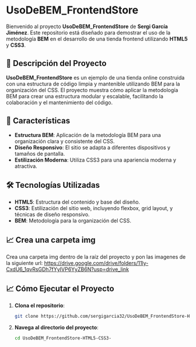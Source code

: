 # UsoDeBEM_FrontendStore

Bienvenido al proyecto **UsoDeBEM_FrontendStore** de **Sergi García Jiménez**. Este repositorio está diseñado para demostrar el uso de la metodología **BEM** en el desarrollo de una tienda frontend utilizando **HTML5** y **CSS3**.

## 📂 Descripción del Proyecto

**UsoDeBEM_FrontendStore** es un ejemplo de una tienda online construida con una estructura de código limpia y mantenible utilizando BEM para la organización del CSS. El proyecto muestra cómo aplicar la metodología BEM para crear una estructura modular y escalable, facilitando la colaboración y el mantenimiento del código.

## 🚀 Características

- **Estructura BEM**: Aplicación de la metodología BEM para una organización clara y consistente del CSS.
- **Diseño Responsivo**: El sitio se adapta a diferentes dispositivos y tamaños de pantalla.
- **Estilización Moderna**: Utiliza CSS3 para una apariencia moderna y atractiva.

## 🛠️ Tecnologías Utilizadas

- **HTML5**: Estructura del contenido y base del diseño.
- **CSS3**: Estilización del sitio web, incluyendo flexbox, grid layout, y técnicas de diseño responsivo.
- **BEM**: Metodología para la organización del CSS.

## 📈 Crea una carpeta img

Crea una carpeta img dentro de la raíz del proyecto y pon las imagenes de la siguiente url:
https://drive.google.com/drive/folders/11ly-CxdU6_1qvRsGDh7fYyIVP6YyZB6N?usp=drive_link

## 📈 Cómo Ejecutar el Proyecto

1. **Clona el repositorio**:
    ```bash
    git clone https://github.com/sergigarcia32/UsoDeBEM_FrontendStore-HTML5-CSS3-.git
    ```
2. **Navega al directorio del proyecto**:
    ```bash
    cd UsoDeBEM_FrontendStore-HTML5-CSS3-
    ```
